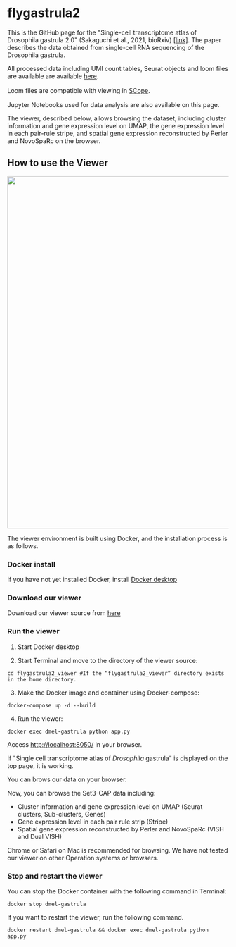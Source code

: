 # flygastrula2
This is the GitHub page for the "Single-cell transcriptome atlas of Drosophila gastrula 2.0" (Sakaguchi et al., 2021, bioRxiv) [\[link\]](https://www.biorxiv.org/content/10.1101/2021.12.27.474293v1). The paper describes the data obtained from single-cell RNA sequencing of the Drosophila gastrula.

All processed data including UMI count tables, Seurat objects and loom files are available are available [here](http://example.com).

Loom files are compatible with viewing in [SCope](https://scope.aertslab.org).　　

Jupyter Notebooks used for data analysis are also available on this page.

The viewer, described below, allows browsing the dataset, including cluster information and gene expression level on UMAP, the gene expression level in each pair-rule stripe, and spatial gene expression reconstructed by Perler and NovoSpaRc on the browser.

## How to use the Viewer

<img src="./sample_movie_20230306_trimmed.gif" width = 800>

The viewer environment is built using Docker, and the installation process is as follows.

### Docker install

If you have not yet installed Docker, install [Docker desktop](https://docs.docker.com/engine/install/)

### Download our viewer

Download our viewer source from [here](http://example.com)

### Run the viewer
 1. Start Docker desktop

 2. Start Terminal and move to the directory of the viewer source:
```
cd flygastrula2_viewer #If the “flygastrula2_viewer” directory exists in the home directory.
```

3. Make the Docker image and container using Docker-compose:

```
docker-compose up -d --build
```

4. Run the viewer:

```
docker exec dmel-gastrula python app.py
```

Access [http://localhost:8050/](http://localhost:8050/) in your browser.

If "Single cell transcriptome atlas of *Drosophila* gastrula" is displayed on the top page, it is working.

You can brows our data on your browser.

Now, you can browse the Set3-CAP data including:
- Cluster information and gene expression level on UMAP (Seurat clusters, Sub-clusters, Genes)
- Gene expression level in each pair rule strip (Stripe)
- Spatial gene expression reconstructed by Perler and NovoSpaRc (VISH and Dual VISH)



Chrome or Safari on Mac is recommended for browsing. We have not tested our viewer on other Operation systems or browsers.

### Stop and restart the viewer
You can stop the Docker container with the following command in Terminal:
```
docker stop dmel-gastrula
```

If you want to restart the viewer, run the following command.
```
docker restart dmel-gastrula && docker exec dmel-gastrula python app.py
```
